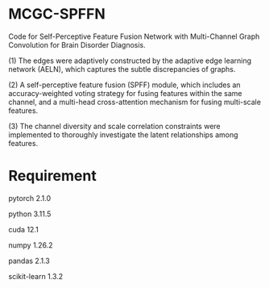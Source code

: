 # MCGC-SPFFN
Code for Self-Perceptive Feature Fusion Network with Multi-Channel Graph Convolution for Brain Disorder Diagnosis.

(1) The edges were adaptively constructed by the adaptive edge learning network (AELN), which captures the subtle discrepancies of graphs.

(2) A self-perceptive feature fusion (SPFF) module, which includes an accuracy-weighted voting strategy for fusing features within the same channel, and a multi-head cross-attention mechanism for fusing multi-scale features. 

(3) The channel diversity and scale correlation constraints were implemented to thoroughly investigate the latent relationships among features.
# Requirement
pytorch 2.1.0

python 3.11.5

cuda 12.1

numpy 1.26.2

pandas 2.1.3

scikit-learn 1.3.2
